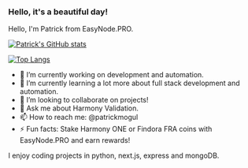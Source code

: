 ### Hello, it's a beautiful day!

<!--
**patrickmogul/patrickmogul** is a ✨ _special_ ✨ repository because its `README.md` (this file) appears on your GitHub profile.

Here are some ideas to get you started:

- 🔭 I’m currently working on ...
- 🌱 I’m currently learning ...
- 👯 I’m looking to collaborate on ...
- 🤔 I’m looking for help with ...
- 💬 Ask me about ...
- 📫 How to reach me: ...
- 😄 Pronouns: ...
- ⚡ Fun fact: ...
-->

Hello, I'm Patrick from EasyNode.PRO.

[![Patrick's GitHub stats](https://github-readme-stats.vercel.app/api?username=patrickmogul&count_private=true&show_icons=true&layout=compact&theme=onedark)](https://github.com/patrickmogul)

[![Top Langs](https://github-readme-stats.vercel.app/api/top-langs/?username=patrickmogul&count_private=true&layout=compact&theme=onedark)](https://github.com/patrickmogul)

- 🔭 I’m currently working on development and automation.
- 🌱 I’m currently learning a lot more about full stack development and automation.
- 👯 I’m looking to collaborate on projects!
- 💬 Ask me about Harmony Validation.
- 📫 How to reach me: @patrickmogul
- ⚡ Fun facts: Stake Harmony ONE or Findora FRA coins with EasyNode.PRO and earn rewards!

I enjoy coding projects in python, next.js, express and mongoDB.
